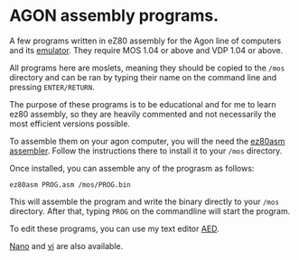 AGON assembly programs.
========================

A few programs written in eZ80 assembly for the Agon line of computers and its [emulator](https://github.com/tomm/fab-agon-emulator). They require MOS 1.04 or
above and VDP 1.04 or above.

All programs here are moslets, meaning they should be copied to the `/mos` directory and can be ran by typing their name
on the command line and pressing `ENTER/RETURN`.

The purpose of these programs is to be educational and for me to learn ez80 assembly, so they are heavily commented
and not necessarily the most efficient versions possible.

To assemble them on your agon computer, you will the need the [ez80asm assembler](https://github.com/envenomator/agon-ez80asm).
Follow the instructions there to install it to your `/mos` directory.

Once installed, you can assemble any of the  prograsm as follows:

```
ez80asm PROG.asm /mos/PROG.bin
```

This will assemble the program and write the binary directly to your `/mos` directory. After that, typing `PROG` on the
commandline will start the program.

To edit these programs, you can use my text editor [AED](https://github.com/avalonbits/aed).


[Nano](https://github.com/lennart-benschop/agon-utilities/tree/main/Nano/Release) and
[vi](https://github.com/tomm/toms-agon-experiments/tree/main/vi/bin) are also available.

